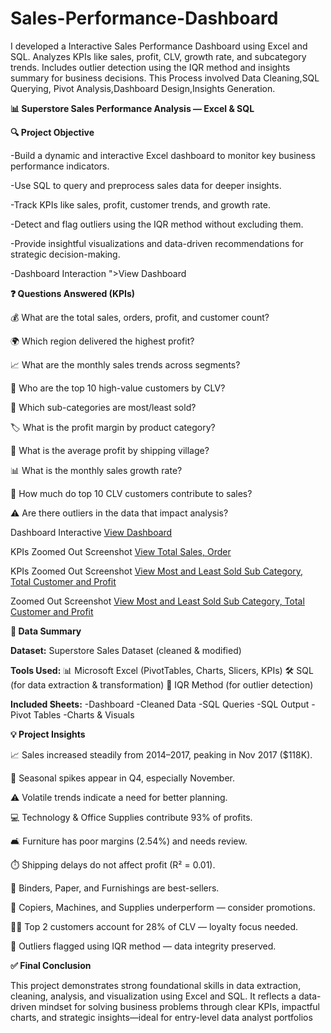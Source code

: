 # Sales-Performance-Dashboard
 I developed a Interactive Sales Performance Dashboard  using Excel and SQL. Analyzes KPIs like sales, profit, CLV, growth rate, and subcategory trends. Includes outlier detection using the IQR method and insights summary for business decisions. This Process involved Data Cleaning,SQL Querying, Pivot Analysis,Dashboard Design,Insights Generation.


**📊 Superstore Sales Performance Analysis — Excel & SQL**

**🔍 Project Objective**

-Build a dynamic and interactive Excel dashboard to monitor key business performance indicators.

-Use SQL to query and preprocess sales data for deeper insights.

-Track KPIs like sales, profit, customer trends, and growth rate.

-Detect and flag outliers using the IQR method without excluding them.

-Provide insightful visualizations and data-driven recommendations for strategic decision-making.

-Dashboard Interaction ">View Dashboard</a>

**❓ Questions Answered (KPIs)**

💰 What are the total sales, orders, profit, and customer count?

🌍 Which region delivered the highest profit?

📈 What are the monthly sales trends across segments?

👤 Who are the top 10 high-value customers by CLV?

🛒 Which sub-categories are most/least sold?

🏷️ What is the profit margin by product category?

📍 What is the average profit by shipping village?

📊 What is the monthly sales growth rate?

🎯 How much do top 10 CLV customers contribute to sales?

⚠️ Are there outliers in the data that impact analysis?


Dashboard Interactive <a href="https://github.com/Sivasankari1823/Sales-Performance-Dashboard/commit/6e85dcadd1514409d03867ebc84e601f66171fad">View Dashboard</a>

KPIs Zoomed Out Screenshot <a href="https://github.com/Sivasankari1823/Sales-Performance-Dashboard/commit/497f7e45390697908988adad75c8da645816b8f2">View Total Sales, Order</a>

KPIs Zoomed Out Screenshot <a href="https://github.com/Sivasankari1823/Sales-Performance-Dashboard/commit/cf216880c5d5bcc024817fad9f2a3153a692d8eb">View Most and Least Sold Sub Category, Total Customer and Profit</a>

 Zoomed Out Screenshot <a href="https://github.com/Sivasankari1823/Sales-Performance-Dashboard/commit/101a29c9dffb3e0cc455883fed325abfead5b241">View Most and Least Sold Sub Category, Total Customer and Profit</a>

**🧾 Data Summary**

**Dataset:** Superstore Sales Dataset (cleaned & modified)

**Tools Used:**
📊 Microsoft Excel (PivotTables, Charts, Slicers, KPIs)
🛠️ SQL (for data extraction & transformation)
📏 IQR Method (for outlier detection)

**Included Sheets:**
-Dashboard
-Cleaned Data
-SQL Queries
-SQL Output
-Pivot Tables
-Charts & Visuals

**💡 Project Insights**

📈 Sales increased steadily from 2014–2017, peaking in Nov 2017 ($118K).

📆 Seasonal spikes appear in Q4, especially November.

⚠️ Volatile trends indicate a need for better planning.

💻 Technology & Office Supplies contribute 93% of profits.

🛋️ Furniture has poor margins (2.54%) and needs review.

⏱️ Shipping delays do not affect profit (R² = 0.01).

🧾 Binders, Paper, and Furnishings are best-sellers.

🔻 Copiers, Machines, and Supplies underperform — consider promotions.

🧑‍💼 Top 2 customers account for 28% of CLV — loyalty focus needed.

🚩 Outliers flagged using IQR method — data integrity preserved.

**✅ Final Conclusion**

This project demonstrates strong foundational skills in data extraction, cleaning, analysis, and visualization using Excel and SQL. It reflects a data-driven mindset for solving business problems through clear KPIs, impactful charts, and strategic insights—ideal for entry-level data analyst portfolios
